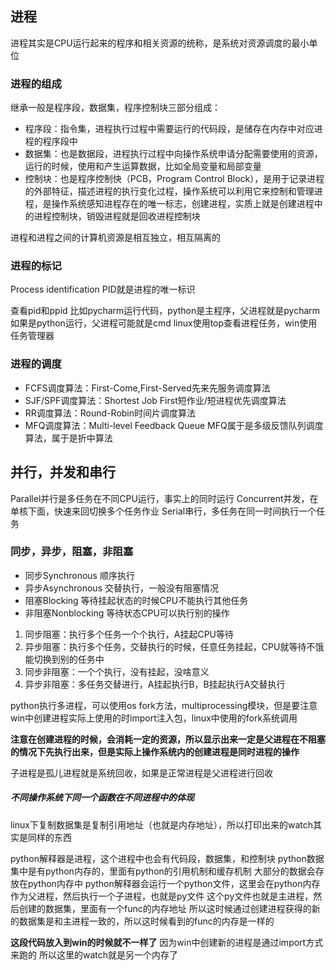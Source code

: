 
## 进程
进程其实是CPU运行起来的程序和相关资源的统称，是系统对资源调度的最小单位

### 进程的组成

继承一般是程序段，数据集，程序控制块三部分组成：

- 程序段：指令集，进程执行过程中需要运行的代码段，是储存在内存中对应进程的程序段中
- 数据集：也是数据段，进程执行过程中向操作系统申请分配需要使用的资源，运行的时候，使用和产生运算数据，比如全局变量和局部变量
- 控制块：也是程序控制快（PCB，Program Control Block），是用于记录进程的外部特征，描述进程的执行变化过程，操作系统可以利用它来控制和管理进程，是操作系统感知进程存在的唯一标志，创建进程，实质上就是创建进程中的进程控制块，销毁进程就是回收进程控制块

进程和进程之间的计算机资源是相互独立，相互隔离的

### 进程的标记
Process identification PID就是进程的唯一标识

查看pid和ppid
比如pycharm运行代码，python是主程序，父进程就是pycharm
如果是python运行，父进程可能就是cmd
linux使用top查看进程任务，win使用任务管理器

### 进程的调度

- FCFS调度算法：First-Come,First-Served先来先服务调度算法
- SJF/SPF调度算法：Shortest Job First短作业/短进程优先调度算法
- RR调度算法：Round-Robin时间片调度算法
- MFQ调度算法：Multi-level Feedback Queue MFQ属于是多级反馈队列调度算法，属于是折中算法

## 并行，并发和串行

Parallel并行是多任务在不同CPU运行，事实上的同时运行
Concurrent并发，在单核下面，快速来回切换多个任务作业
Serial串行，多任务在同一时间执行一个任务

### 同步，异步，阻塞，非阻塞

- 同步Synchronous  顺序执行
- 异步Asynchronous  交替执行，一般没有阻塞情况
- 阻塞Blocking  等待挂起状态的时候CPU不能执行其他任务
- 非阻塞Nonblocking  等待状态CPU可以执行别的操作

1. 同步阻塞：执行多个任务一个个执行，A挂起CPU等待
2. 异步阻塞：执行多个任务，交替执行的时候，任意任务挂起，CPU就等待不饿能切换到别的任务中
3. 同步非阻塞：一个个执行，没有挂起，没啥意义
4. 异步非阻塞：多任务交替进行，A挂起执行B，B挂起执行A交替执行

python执行多进程，可以使用os fork方法，multiprocessing模块，但是要注意win中创建进程实际上使用的时import注入包，linux中使用的fork系统调用

**注意在创建进程的时候，会消耗一定的资源，所以显示出来一定是父进程在不阻塞的情况下先执行出来，但是实际上操作系统内的创建进程是同时进程的操作**

子进程是孤儿进程就是系统回收，如果是正常进程是父进程进行回收


#####  **不同操作系统下同一个函数在不同进程中的体现**
linux下复制数据集是复制引用地址（也就是内存地址），所以打印出来的watch其实是同样的东西

python解释器是进程，这个进程中也会有代码段，数据集，和控制块
python数据集中是有python内存的，里面有python的引用机制和缓存机制
大部分的数据会存放在python内存中
python解释器会运行一个python文件，这里会在python内存作为父进程，然后执行一个子进程，也就是py文件
这个py文件也就是主进程，然后创建的数据集，里面有一个func的内存地址
所以这时候通过创建进程获得的新的数据集是和主进程一致的，所以这时候看到的func的内存是一样的

**这段代码放入到win的时候就不一样了**
因为win中创建新的进程是通过import方式来跑的
所以这里的watch就是另一个内存了